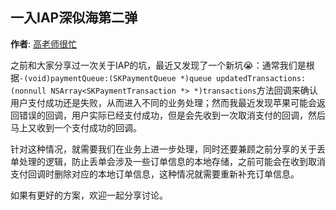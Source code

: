 一入IAP深似海第二弹
----------
**作者**: [高老师很忙](https://weibo.com/517082456)

之前和大家分享过一次关于IAP的坑，最近又发现了一个新坑😭：通常我们是根据`-(void)paymentQueue:(SKPaymentQueue *)queue updatedTransactions:(nonnull NSArray<SKPaymentTransaction *> *)transactions`方法回调来确认用户支付成功还是失败，从而进入不同的业务处理；然而我最近发现苹果可能会返回错误的回调，用户实际已经支付成功，但是会先收到一次取消支付的回调，然后马上又收到一个支付成功的回调。

针对这种情况，就需要我们在业务上进一步处理，同时还要兼顾之前分享的关于丢单处理的逻辑，防止丢单会涉及一些订单信息的本地存储，之前可能会在收到取消支付回调时删除对应的本地订单信息，这种情况就需要重新补充订单信息。

如果有更好的方案，欢迎一起分享讨论。
